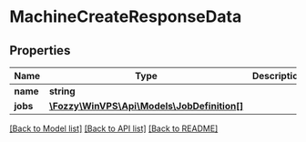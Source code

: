 # MachineCreateResponseData

## Properties
Name | Type | Description | Notes
------------ | ------------- | ------------- | -------------
**name** | **string** |  | [optional] 
**jobs** | [**\Fozzy\WinVPS\Api\Models\JobDefinition[]**](JobDefinition.md) |  | [optional] 

[[Back to Model list]](../../README.md#documentation-for-models) [[Back to API list]](../../README.md#documentation-for-api-endpoints) [[Back to README]](../../README.md)

